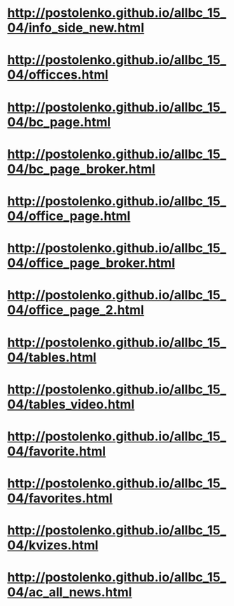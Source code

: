 # http://postolenko.github.io/allbc_15_04/info_side_new.html
# http://postolenko.github.io/allbc_15_04/officces.html
# http://postolenko.github.io/allbc_15_04/bc_page.html
# http://postolenko.github.io/allbc_15_04/bc_page_broker.html
# http://postolenko.github.io/allbc_15_04/office_page.html
# http://postolenko.github.io/allbc_15_04/office_page_broker.html
# http://postolenko.github.io/allbc_15_04/office_page_2.html
# http://postolenko.github.io/allbc_15_04/tables.html
# http://postolenko.github.io/allbc_15_04/tables_video.html
# http://postolenko.github.io/allbc_15_04/favorite.html
# http://postolenko.github.io/allbc_15_04/favorites.html
# http://postolenko.github.io/allbc_15_04/kvizes.html
# http://postolenko.github.io/allbc_15_04/ac_all_news.html